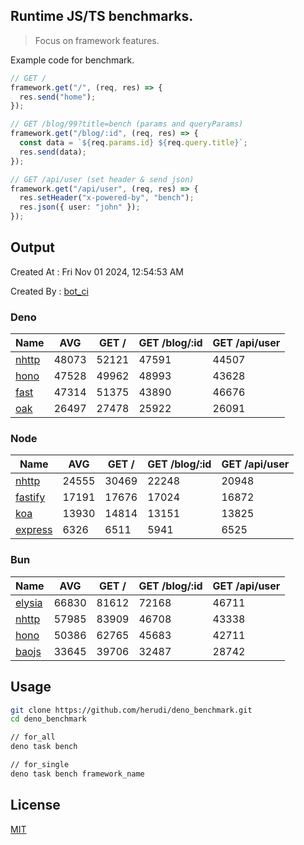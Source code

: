 ## Runtime JS/TS benchmarks.

> Focus on framework features.

Example code for benchmark.
```ts
// GET /
framework.get("/", (req, res) => {
  res.send("home");
});

// GET /blog/99?title=bench (params and queryParams)
framework.get("/blog/:id", (req, res) => {
  const data = `${req.params.id} ${req.query.title}`;
  res.send(data);
});

// GET /api/user (set header & send json)
framework.get("/api/user", (req, res) => {
  res.setHeader("x-powered-by", "bench");
  res.json({ user: "john" });
});
```

## Output
Created At : Fri Nov 01 2024, 12:54:53 AM

Created By : [bot_ci](https://github.com/herudi/deno_benchmarks/commits?author=github-actions%5Bbot%5D)


### Deno
|Name|AVG|GET /|GET /blog/:id|GET /api/user|
|----|----|----|----|----|
|[nhttp](https://github.com/nhttp/nhttp)|48073|52121|47591|44507|
|[hono](https://github.com/honojs/hono)|47528|49962|48993|43628|
|[fast](https://github.com/danteissaias/fast)|47314|51375|43890|46676|
|[oak](https://github.com/oakserver/oak)|26497|27478|25922|26091|
  


### Node
|Name|AVG|GET /|GET /blog/:id|GET /api/user|
|----|----|----|----|----|
|[nhttp](https://github.com/nhttp/nhttp)|24555|30469|22248|20948|
|[fastify](https://github.com/fastify/fastify)|17191|17676|17024|16872|
|[koa](https://github.com/koajs/koa)|13930|14814|13151|13825|
|[express](https://github.com/expressjs/express)|6326|6511|5941|6525|
  


### Bun
|Name|AVG|GET /|GET /blog/:id|GET /api/user|
|----|----|----|----|----|
|[elysia](https://github.com/elysiajs/elysia)|66830|81612|72168|46711|
|[nhttp](https://github.com/nhttp/nhttp)|57985|83909|46708|43338|
|[hono](https://github.com/honojs/hono)|50386|62765|45683|42711|
|[baojs](https://github.com/mattreid1/baojs)|33645|39706|32487|28742|
  



## Usage

```bash
git clone https://github.com/herudi/deno_benchmark.git
cd deno_benchmark

// for_all
deno task bench

// for_single
deno task bench framework_name
```

## License

[MIT](LICENSE)

